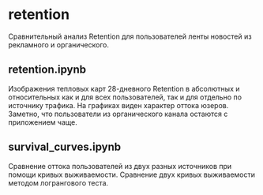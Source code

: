 # retention

Сравнительный анализ Retention для пользователей ленты новостей из рекламного и органического.

## retention.ipynb
Изображения тепловых карт 28-дневного Retention в абсолютных и относительных как и для всех пользователей, так и для отдельно по источнику трафика. На графиках виден характер оттока юзеров.  Заметно, что пользователи из органического канала остаются с приложением чаще.

## survival_curves.ipynb 
Сравнение оттока пользователей из двух разных источников при помощи кривых выживаемости. Сравнение двух кривых выживаемости методом логрангового теста.

